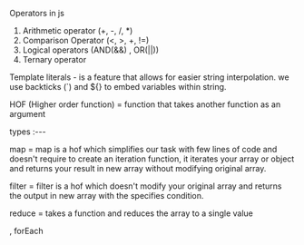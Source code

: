 Operators in js

1. Arithmetic operator (+, -, /, *)
2. Comparison Operator (<, >, +, !=)
3. Logical operators (AND(&&) , OR(||))
4. Ternary operator


Template literals - is a feature that allows for easier string interpolation. we use backticks (`) and ${} to embed variables within string.



HOF (Higher order function) =  function that takes another function as an argument

types :---

map = map is a hof which simplifies our task with few lines of code and doesn't require to create an iteration function, it iterates your array or object and returns your result in new array without modifying original array.

filter = filter is a hof which doesn't modify your original array and returns the output in new array with the specifies condition.
 
 reduce = takes a function and reduces the array to a single value
 
 
 , forEach
